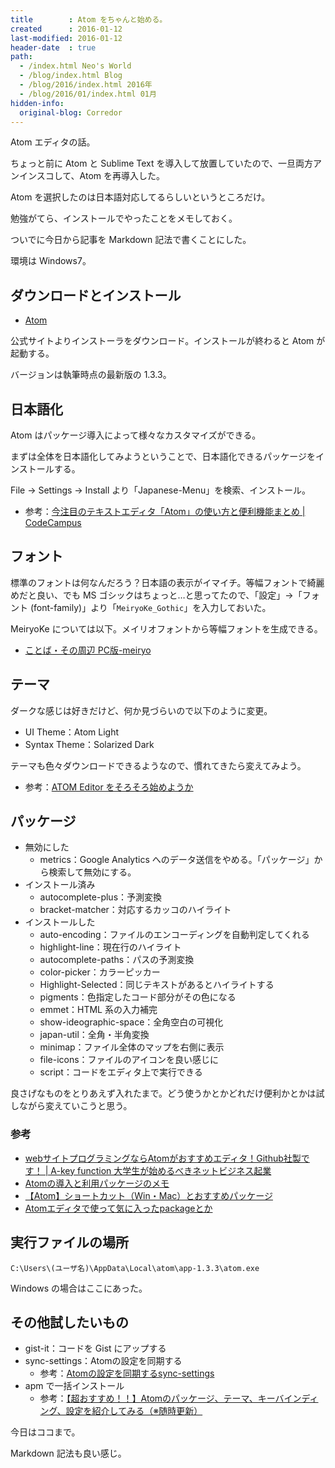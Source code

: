 ```yaml
---
title        : Atom をちゃんと始める。
created      : 2016-01-12
last-modified: 2016-01-12
header-date  : true
path:
  - /index.html Neo's World
  - /blog/index.html Blog
  - /blog/2016/index.html 2016年
  - /blog/2016/01/index.html 01月
hidden-info:
  original-blog: Corredor
---
```


Atom エディタの話。

ちょっと前に Atom と Sublime Text を導入して放置していたので、一旦両方アンインスコして、Atom を再導入した。

Atom を選択したのは日本語対応してるらしいというところだけ。

勉強がてら、インストールでやったことをメモしておく。

ついでに今日から記事を Markdown 記法で書くことにした。

環境は Windows7。

## ダウンロードとインストール

- [Atom](https://atom.io/)

公式サイトよりインストーラをダウンロード。インストールが終わると Atom が起動する。

バージョンは執筆時点の最新版の 1.3.3。

## 日本語化

Atom はパッケージ導入によって様々なカスタマイズができる。

まずは全体を日本語化してみようということで、日本語化できるパッケージをインストールする。

File → Settings → Install より「Japanese-Menu」を検索、インストール。

- 参考：[今注目のテキストエディタ「Atom」の使い方と便利機能まとめ | CodeCampus](http://blog.codecamp.jp/atom_utility/)

## フォント

標準のフォントは何なんだろう？日本語の表示がイマイチ。等幅フォントで綺麗めだと良い、でも MS ゴシックはちょっと…と思ってたので、「設定」→「フォント (font-family)」より「`MeiryoKe_Gothic`」を入力しておいた。

MeiryoKe については以下。メイリオフォントから等幅フォントを生成できる。

- [ことば・その周辺 PC版-meiryo](http://okrchicagob.blog4.fc2.com/?tag=meiryo)

## テーマ

ダークな感じは好きだけど、何か見づらいので以下のように変更。

- UI Theme：Atom Light
- Syntax Theme：Solarized Dark

テーマも色々ダウンロードできるようなので、慣れてきたら変えてみよう。

- 参考：[ATOM Editor をそろそろ始めようか](http://qiita.com/spiegel-im-spiegel/items/3d41d98dacc107d73431)

## パッケージ

- 無効にした
  - metrics：Google Analytics へのデータ送信をやめる。「パッケージ」から検索して無効にする。
- インストール済み
  - autocomplete-plus：予測変換
  - bracket-matcher：対応するカッコのハイライト
- インストールした
  - auto-encoding：ファイルのエンコーディングを自動判定してくれる
  - highlight-line：現在行のハイライト
  - autocomplete-paths：パスの予測変換
  - color-picker：カラーピッカー
  - Highlight-Selected：同じテキストがあるとハイライトする
  - pigments：色指定したコード部分がその色になる
  - emmet：HTML 系の入力補完
  - show-ideographic-space：全角空白の可視化
  - japan-util：全角・半角変換
  - minimap：ファイル全体のマップを右側に表示
  - file-icons：ファイルのアイコンを良い感じに
  - script：コードをエディタ上で実行できる

良さげなものをとりあえず入れたまで。どう使うかとかどれだけ便利かとかは試しながら変えていこうと思う。

### 参考

- [webサイトプログラミングならAtomがおすすめエディタ！Github社製です！ | A-key function 大学生が始めるべきネットビジネス起業](http://akeyfn.xyz/sitesakusei/post-644/)
- [Atomの導入と利用パッケージのメモ](http://qiita.com/koh110/items/712340045ff68ff1b804)
- [【Atom】ショートカット（Win・Mac）とおすすめパッケージ](http://qiita.com/4cres/items/cb3356ea0de2835957f0)
- [Atomエディタで使って気に入ったpackageとか](http://qiita.com/horimislime/items/72de9580125151ac6af0)

## 実行ファイルの場所

```
C:\Users\(ユーザ名)\AppData\Local\atom\app-1.3.3\atom.exe
```

Windows の場合はここにあった。

## その他試したいもの

- gist-it：コードを Gist にアップする
- sync-settings：Atomの設定を同期する
  - 参考：[Atomの設定を同期するsync-settings](http://qiita.com/T_M/items/0fb0804eb1fd256aac4e)
- apm で一括インストール
  - 参考：[【超おすすめ！！】Atomのパッケージ、テーマ、キーバインディング、設定を紹介してみる（※随時更新）](http://qiita.com/snowsunny/items/f40c3291a580f3215797)

今日はココまで。

Markdown 記法も良い感じ。
